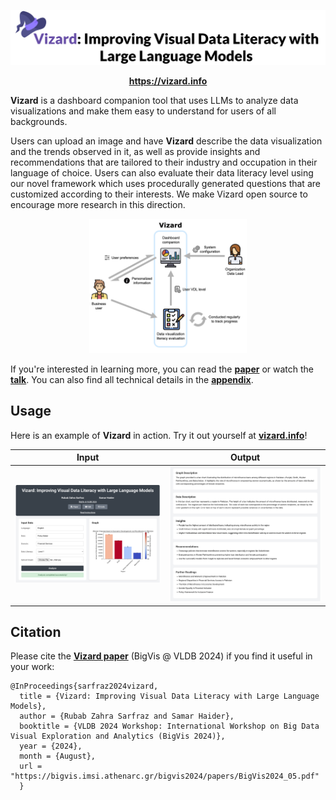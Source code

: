 ![Vizard Dashboard](figures/header.png)

<p align="center">
    <a href="https://vizard.info"><b>https://vizard.info</b></a>
</p>

**Vizard** is a dashboard companion tool that uses LLMs to analyze data visualizations and make them easy to understand for users of all backgrounds. 

Users can upload an image and have **Vizard** describe the data visualization and the trends observed in it, as well as provide insights and recommendations that are tailored to their industry and occupation in their language of choice. Users can also evaluate their data literacy level using our novel framework which uses procedurally generated questions that are customized according to their interests. We make Vizard open source to encourage more research in this direction.

<p align="center">
    <img src="figures/system_diagram.png" alt="System Diagram" width="50%">
</p>

If you're interested in learning more, you can read the **[paper](https://rubabzs.github.io/files/vizard.pdf)** or watch the **[talk](https://www.youtube.com/watch?v=GvphIVJlKgM)**. You can also find all technical details in the **[appendix](https://rubabzs.github.io/files/vizard_appendix.pdf)**.

## Usage

Here is an example of **Vizard** in action. Try it out yourself at **[vizard.info](https://vizard.info/)**!

| Input | Output |
|-------------------------|-------------------------|
| ![Visualization Example 1](figures/interface_1.png) | ![Visualization Example 2](figures/interface_2.png) |

## Citation

Please cite the **[Vizard paper](https://rubabzs.github.io/files/vizard.pdf)** (BigVis @ VLDB 2024) if you find it useful in your work:

~~~~
@InProceedings{sarfraz2024vizard,
  title = {Vizard: Improving Visual Data Literacy with Large Language Models},
  author = {Rubab Zahra Sarfraz and Samar Haider},
  booktitle = {VLDB 2024 Workshop: International Workshop on Big Data Visual Exploration and Analytics (BigVis 2024)},
  year = {2024},
  month = {August},
  url = "https://bigvis.imsi.athenarc.gr/bigvis2024/papers/BigVis2024_05.pdf"
  }
~~~~
